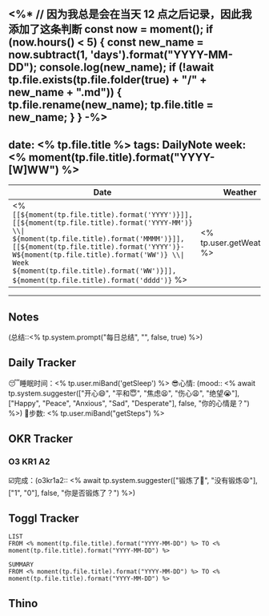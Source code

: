 <%*
    // 因为我总是会在当天 12 点之后记录，因此我添加了这条判断
    const now = moment();
    if (now.hours() < 5) {
        const new_name = now.subtract(1, 'days').format("YYYY-MM-DD");
        console.log(new_name);
        if (!await tp.file.exists(tp.file.folder(true) + "/" + new_name + ".md")) {
            tp.file.rename(new_name);
		    tp.file.title = new_name;
        }
    }
-%>
---
date: <% tp.file.title %>
tags: DailyNote
week: <% moment(tp.file.title).format("YYYY-[W]WW") %>
---
| Date                                                                                                                                                                                                                                                                                                                          | Weather                    |
| ----------------------------------------------------------------------------------------------------------------------------------------------------------------------------------------------------------------------------------------------------------------------------------------------------------------------------- | -------------------------- |
| <% `[[${moment(tp.file.title).format('YYYY')}]], [[${moment(tp.file.title).format('YYYY-MM')} \\\| ${moment(tp.file.title).format('MMMM')}]], [[${moment(tp.file.title).format('YYYY')}-W${moment(tp.file.title).format('WW')} \\\| Week ${moment(tp.file.title).format('WW')}]], ${moment(tp.file.title).format('dddd')}` %> | <% tp.user.getWeather() %> |

--- 
## Notes
(总结::<% tp.system.prompt("每日总结", "", false, true) %>)
## Daily Tracker
😴睡眠时间：<% tp.user.miBand('getSleep') %>
😎心情: (mood:: <% await tp.system.suggester(["开心😄", "平和😇", "焦虑😫", "伤心😩", "绝望😭"], ["Happy", "Peace", "Anxious", "Sad", "Desperate"], false, "你的心情是？") %>)
👟步数: <% tp.user.miBand("getSteps") %>

## OKR Tracker
### O3 KR1 A2
☑️完成：(o3kr1a2:: <% await tp.system.suggester(["锻炼了💪", "没有锻炼😩"], ["1", "0"], false, "你是否锻炼了？") %>)


## Toggl Tracker
```toggl
LIST
FROM <% moment(tp.file.title).format("YYYY-MM-DD") %> TO <% moment(tp.file.title).format("YYYY-MM-DD") %>
```
```toggl
SUMMARY
FROM <% moment(tp.file.title).format("YYYY-MM-DD") %> TO <% moment(tp.file.title).format("YYYY-MM-DD") %>
```

## Thino
